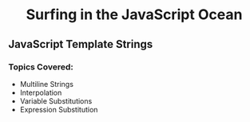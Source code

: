<h1 align= "center">Surfing in the JavaScript Ocean</h1>

## JavaScript Template Strings

### Topics Covered:

- Multiline Strings
- Interpolation
- Variable Substitutions
- Expression Substitution